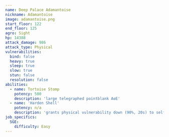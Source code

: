 ```yaml
---
name: Deep Palace Adamantoise
nickname: Adamantoise
image: adamantoise.png
start_floor: 122
end_floor: 125
agro: Sight
hp: 14388
attack_damage: 986
attack_type: Physical
vulnerabilities:
  bind: false
  heavy: true
  sleep: true
  slow: true
  stun: false
  resolution: false
abilities:
  - name: Tortoise Stomp
    potency: 500
    description: 'large telegraphed pointblank AoE'
  - name: 'Harden Shell'
    potency: n/a
    description: 'grants physical vulnerability down (90%, 20s) to self'
job_specifics:
  SGE:
    difficulty: Easy
---
```

